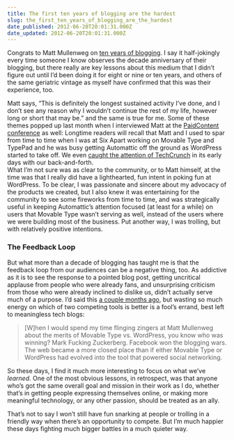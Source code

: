 ```yaml
---
title: The first ten years of blogging are the hardest
slug: the_first_ten_years_of_blogging_are_the_hardest
date_published: 2012-06-20T20:01:31.000Z
date_updated: 2012-06-20T20:01:31.000Z
---
```


Congrats to Matt Mullenweg on [ten years of blogging](http://ma.tt/2012/06/ten-years-of-blogging/). I say it half-jokingly every time someone I know observes the decade anniversary of their blogging, but there really are key lessons about this medium that I didn’t figure out until I’d been doing it for eight or nine or ten years, and others of the same geriatric vintage as myself have confirmed that this was their experience, too.

Matt says, “This is definitely the longest sustained activity I’ve done, and I don’t see any reason why I wouldn’t continue the rest of my life, however long or short that may be.” and the same is true for me. Some of these themes popped up last month when I interviewed Matt at the [PaidContent conference](http://paidcontent.org/2012/06/03/video-matt-mullenweg-tells-former-rival-anil-dash-whats-ahead-for-wordpress/) as well:
Longtime readers will recall that Matt and I used to spar from time to time when I was at Six Apart working on Movable Type and TypePad and he was busy getting Automattic off the ground as WordPress started to take off. We even [caught the attention of TechCrunch](http://techcrunch.com/2008/03/11/six-apart-takes-aim-at-wordpress-users-wordpress-pissed/) in its early days with our back-and-forth.  
 What I’m not sure was as clear to the community, or to Matt himself, at the time was that I really did have a lighthearted, fun intent in poking fun at WordPress. To be clear, I was passionate and sincere about my advocacy of the products we created, but I also knew it was entertaining for the community to see some fireworks from time to time, and was strategically useful in keeping Automattic’s attention focused (at least for a while) on users that Movable Type wasn’t serving as well, instead of the users where we were building most of the business. Put another way, I was trolling, but with relatively positive intentions.

### The Feedback Loop

But what more than a decade of blogging has taught me is that the feedback loop from our audiences can be a negative thing, too. As addictive as it is to see the response to a pointed blog post, getting uncritical applause from people who were already fans, and unsurprising criticism from those who were already inclined to dislike us, didn’t actually serve much of a purpose. I’d said this [a couple months ago](http://dashes.com/anil/2012/04/readability-instapaper-the-network-and-the-price-we-pay.html), but wasting so much energy on which of two competing tools is better is a fool’s errand, best left to meaningless tech blogs:

> [W]hen I would spend my time flinging zingers at Matt Mullenweg about the merits of Movable Type vs. WordPress, you know who was winning? Mark Fucking Zuckerberg. Facebook won the blogging wars. The web became a more closed place than if either Movable Type or WordPress had evolved into the tool that powered social networking.

So these days, I find it much more interesting to focus on what we’ve *learned*. One of the most obvious lessons, in retrospect, was that anyone who’s got the same overall goal and mission in their work as I do, whether that’s in getting people expressing themselves online, or making more meaningful technology, or any other passion, should be treated as an ally.

That’s not to say I won’t still have fun snarking at people or trolling in a friendly way when there’s an opportunity to compete. But I’m much happier these days fighting much bigger battles in a much quieter way.
